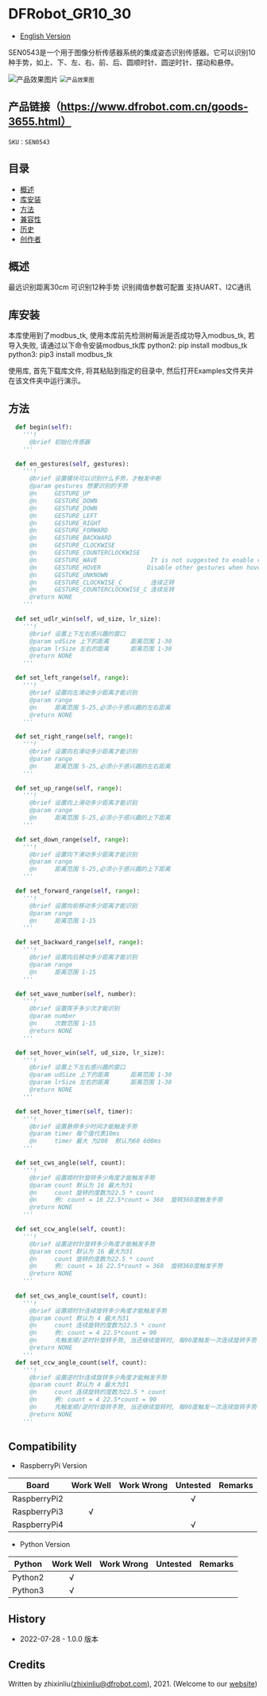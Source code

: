 DFRobot_GR10_30
===========================

* [English Version](./README.md)

SEN0543是一个用于图像分析传感器系统的集成姿态识别传感器。它可以识别10种手势，如上、下、左、右、前、后、圆顺时针、圆逆时针、摆动和悬停。

![产品效果图片](../resources/images/SEN0543_forward.jpg)  <img src="../resources/images/SEN0543_back.jpg" alt="产品效果图" style="zoom:80%;" />

## 产品链接（https://www.dfrobot.com.cn/goods-3655.html）

    SKU：SEN0543

## 目录

  * [概述](#概述)
  * [库安装](#库安装)
  * [方法](#方法)
  * [兼容性](#兼容性)
  * [历史](#历史)
  * [创作者](#创作者)

## 概述

最远识别距离30cm
可识别12种手势
识别阈值参数可配置
支持UART、I2C通讯


## 库安装

本库使用到了modbus_tk, 使用本库前先检测树莓派是否成功导入modbus_tk, 若导入失败, 请通过以下命令安装modbus_tk库 python2: pip install modbus_tk python3: pip3 install modbus_tk

使用库, 首先下载库文件, 将其粘贴到指定的目录中, 然后打开Examples文件夹并在该文件夹中运行演示。


## 方法

```python
  def begin(self):
    '''!
      @brief 初始化传感器
    '''

  def en_gestures(self, gestures):
    '''!
      @brief 设置模块可以识别什么手势，才触发中断
      @param gestures 想要识别的手势
      @n     GESTURE_UP
      @n     GESTURE_DOWN
      @n     GESTURE_DOWN
      @n     GESTURE_LEFT
      @n     GESTURE_RIGHT
      @n     GESTURE_FORWARD
      @n     GESTURE_BACKWARD
      @n     GESTURE_CLOCKWISE
      @n     GESTURE_COUNTERCLOCKWISE
      @n     GESTURE_WAVE               It is not suggested to enable rotation gesture (CW/CCW) and wave gesture at the same time.
      @n     GESTURE_HOVER             Disable other gestures when hover gesture enables.
      @n     GESTURE_UNKNOWN
      @n     GESTURE_CLOCKWISE_C        连续正转
      @n     GESTURE_COUNTERCLOCKWISE_C 连续反转
      @return NONE
    '''

  def set_udlr_win(self, ud_size, lr_size):
    '''!
      @brief 设置上下左右感兴趣的窗口
      @param udSize 上下的距离      距离范围 1-30
      @param lrSize 左右的距离      距离范围 1-30
      @return NONE
    '''

  def set_left_range(self, range):
    '''!
      @brief 设置向左滑动多少距离才能识别
      @param range
      @n     距离范围 5-25,必须小于感兴趣的左右距离
      @return NONE
    '''

  def set_right_range(self, range):
    '''!
      @brief 设置向右滑动多少距离才能识别
      @param range
      @n     距离范围 5-25,必须小于感兴趣的左右距离
    '''

  def set_up_range(self, range):
    '''!
      @brief 设置向上滑动多少距离才能识别
      @param range
      @n     距离范围 5-25,必须小于感兴趣的上下距离
    '''

  def set_down_range(self, range):
    '''!
      @brief 设置向下滑动多少距离才能识别
      @param range
      @n     距离范围 5-25,必须小于感兴趣的上下距离
    '''

  def set_forward_range(self, range):
    '''!
      @brief 设置向前移动多少距离才能识别
      @param range
      @n     距离范围 1-15
    '''

  def set_backward_range(self, range):
    '''!
      @brief 设置向后移动多少距离才能识别
      @param range
      @n     距离范围 1-15
    '''

  def set_wave_number(self, number):
    '''!
      @brief 设置挥手多少次才能识别
      @param number
      @n     次数范围 1-15
      @return NONE
    '''

  def set_hover_win(self, ud_size, lr_size):
    '''!
      @brief 设置上下左右感兴趣的窗口
      @param udSize 上下的距离      距离范围 1-30
      @param lrSize 左右的距离      距离范围 1-30
      @return NONE
    '''

  def set_hover_timer(self, timer):
    '''!
      @brief 设置悬停多少时间才能触发手势
      @param timer 每个值代表10ms
      @n     timer 最大 为200  默认为60 600ms
    '''

  def set_cws_angle(self, count):
    '''!
      @brief 设置顺时针旋转多少角度才能触发手势
      @param count 默认为 16 最大为31
      @n     count 旋转的度数为22.5 * count
      @n     例: count = 16 22.5*count = 360  旋转360度触发手势
      @return NONE
    '''

  def set_ccw_angle(self, count):
    '''!
      @brief 设置逆时针旋转多少角度才能触发手势
      @param count 默认为 16 最大为31
      @n     count 旋转的度数为22.5 * count
      @n     例: count = 16 22.5*count = 360  旋转360度触发手势
      @return NONE
    '''
    
  def set_cws_angle_count(self, count):
    '''!
      @brief 设置顺时针连续旋转多少角度才能触发手势
      @param count 默认为 4 最大为31
      @n     count 连续旋转的度数为22.5 * count
      @n     例: count = 4 22.5*count = 90
      @n     先触发顺/逆时针旋转手势, 当还继续旋转时, 每90度触发一次连续旋转手势
      @return NONE
    '''
  def set_ccw_angle_count(self, count):
    '''!
      @brief 设置逆时针连续旋转多少角度才能触发手势
      @param count 默认为 4 最大为31
      @n     count 连续旋转的度数为22.5 * count
      @n     例: count = 4 22.5*count = 90
      @n     先触发顺/逆时针旋转手势, 当还继续旋转时, 每90度触发一次连续旋转手势
      @return NONE
    '''
```

## Compatibility

* RaspberryPi Version

| Board        | Work Well | Work Wrong | Untested | Remarks |
| ------------ | :-------: | :--------: | :------: | ------- |
| RaspberryPi2 |           |            |    √     |         |
| RaspberryPi3 |     √     |            |          |         |
| RaspberryPi4 |           |            |     √    |         |

* Python Version

| Python  | Work Well | Work Wrong | Untested | Remarks |
| ------- | :-------: | :--------: | :------: | ------- |
| Python2 |     √     |            |          |         |
| Python3 |     √     |            |          |         |

## History

- 2022-07-28 - 1.0.0 版本

## Credits

Written by zhixinliu(zhixinliu@dfrobot.com), 2021. (Welcome to our [website](https://www.dfrobot.com/))